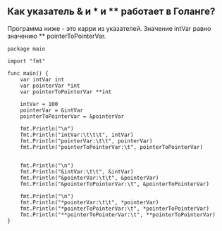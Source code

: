 ## Как указатель & и * и ** работает в Голанге?
Программа ниже - это карри из указателей. Значение intVar равно значению ** pointerToPointerVar.

```golang
package main

import "fmt"

func main() {
    var intVar int
    var pointerVar *int
    var pointerToPointerVar **int

    intVar = 100
    pointerVar = &intVar
    pointerToPointerVar = &pointerVar
    
    fmt.Println("\n")
    fmt.Println("intVar:\t\t\t", intVar)
    fmt.Println("pointerVar:\t\t", pointerVar)
    fmt.Println("pointerToPointerVar:\t", pointerToPointerVar)
    
    
    fmt.Println("\n")
    fmt.Println("&intVar:\t\t", &intVar)
    fmt.Println("&pointerVar:\t\t", &pointerVar)
    fmt.Println("&pointerToPointerVar:\t", &pointerToPointerVar)

    fmt.Println("\n")
    fmt.Println("*pointerVar:\t\t", *pointerVar) 
    fmt.Println("*pointerToPointerVar:\t", *pointerToPointerVar)
    fmt.Println("**pointerToPointerVar:\t", **pointerToPointerVar)
}
```


